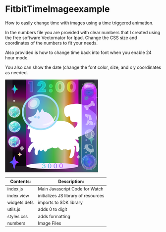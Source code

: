 # FitbitTimeImageexample
How to easily change time with images using a time triggered animation. 

In the numbers file you are provided with clear numbers that I created using the free software Vectornator for Ipad.
Change the CSS size and coordinates of the numbers to fit your needs. 

Also provided is how to change time back into font when you enable 24 hour mode. 

You also can show the date (change the font color, size, and x y coordinates as needed.


![alt text](https://github.com/SarahBass/ClockfacePomeranianFitBit/blob/main/%20Icon%20design%209.png)

Contents: | Description:
--------- | ------------
index.js  | Main Javascript Code for Watch 
index.view | initializes JS library of resources
widgets.defs | imports to SDK library
utils.js | adds 0 to digit
styles.css | adds formatting
numbers    | Image Files 





